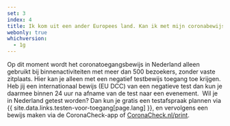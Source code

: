 ```yaml
---
set: 3
index: 4
title: Ik kom uit een ander Europees land. Kan ik met mijn coronabewijs naar een evenement binnen Nederland?
webonly: true
whichversion:
  - 1g
---
```

Op dit moment wordt het coronatoegangsbewijs in Nederland alleen gebruikt bij binnenactiviteiten met meer dan 500 bezoekers, zonder vaste zitplaats. Hier kan je alleen met een negatief testbewijs toegang toe krijgen. Heb jij een internationaal bewijs (EU DCC) van een negatieve test dan kun je daarmee binnen 24 uur na afname van de test naar een evenement.  
Wil je in Nederland getest worden? Dan kun je gratis een testafspraak plannen via {{ site.data.links.testen-voor-toegang[page.lang] }}, en vervolgens een bewijs maken via de CoronaCheck-app of [CoronaCheck.nl/print](/print). 
